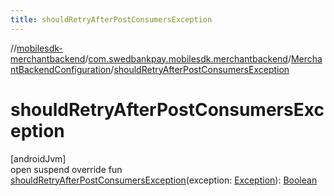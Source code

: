 ```yaml
---
title: shouldRetryAfterPostConsumersException
---
```

//[mobilesdk-merchantbackend](../../../index.html)/[com.swedbankpay.mobilesdk.merchantbackend](../index.html)/[MerchantBackendConfiguration](index.html)/[shouldRetryAfterPostConsumersException](should-retry-after-post-consumers-exception.html)



# shouldRetryAfterPostConsumersException



[androidJvm]\
open suspend override fun [shouldRetryAfterPostConsumersException](should-retry-after-post-consumers-exception.html)(exception: [Exception](https://kotlinlang.org/api/latest/jvm/stdlib/kotlin/-exception/index.html)): [Boolean](https://kotlinlang.org/api/latest/jvm/stdlib/kotlin/-boolean/index.html)




